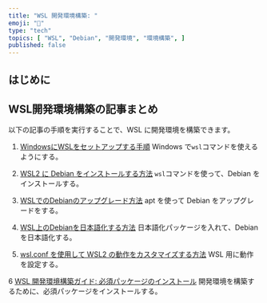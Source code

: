 ```yaml
---
title: "WSL 開発環境構築: "
emoji: "🐧"
type: "tech"
topics: [ "WSL", "Debian", "開発環境", "環境構築", ]
published: false
---
```


## はじめに

## WSL開発環境構築の記事まとめ

以下の記事の手順を実行することで、WSL に開発環境を構築できます。

1. [WindowsにWSLをセットアップする手順](https://zenn.dev/atsushifx/articles/wsl2-windowswsl-setup)
   Windows で`wsl`コマンドを使えるようにする。

2. [WSL2 に Debian をインストールする方法](https://zenn.dev/atsushifx/articles/wsl2-debian-install)
   `wsl`コマンドを使って、Debian をインストールする。

3. [WSLでのDebianのアップグレード方法](https://zenn.dev/atsushifx/articles/wsl2-debian-apt-upgrade)
   apt を使って Debian をアップグレードをする。

4. [WSL上のDebianを日本語化する方法](https://www.youtube.com/watch?v=U7yB_buPKSg)
   日本語化パッケージを入れて、Debian を日本語化する。

5. [wsl.conf を使用して WSL2 の動作をカスタマイズする方法](https://zenn.dev/atsushifx/articles/wsl2-debian-config-wslconf)
   WSL 用に動作を設定する。

6 [WSL 開発環境構築ガイド: 必須パッケージのインストール](https://zenn.dev/atsushifx/articles/wsl2-debian-apt-packages)
   開発環境を構築するために、必須パッケージをインストールする。
